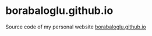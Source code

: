 # borabaloglu.github.io

Source code of my personal website [borabaloglu.github.io](https://borabaloglu.github.io)
